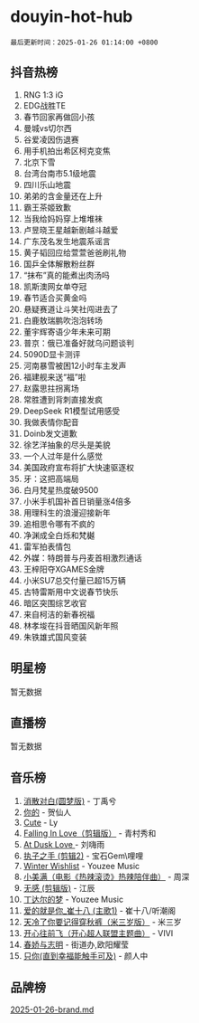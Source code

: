 # douyin-hot-hub

`最后更新时间：2025-01-26 01:14:00 +0800`

## 抖音热榜

1. RNG 1:3 iG
1. EDG战胜TE
1. 春节回家再做回小孩
1. 曼城vs切尔西
1. 谷爱凌因伤退赛
1. 用手机拍出希区柯克变焦
1. 北京下雪
1. 台湾台南市5.1级地震
1. 四川乐山地震
1. 弟弟的含金量还在上升
1. 霸王茶姬致歉
1. 当我给妈妈穿上堆堆袜
1. 卢昱晓王星越新剧越斗越爱
1. 广东茂名发生地震系谣言
1. 黄子韬回应给萱萱爸爸刷礼物
1. 国乒全体解散粉丝群
1. “抹布”真的能煮出肉汤吗
1. 凯斯澳网女单夺冠
1. 春节适合买黄金吗
1. 悬疑赛道让斗笑社闯进去了
1. 白鹿敖瑞鹏吹泡泡转场
1. 董宇辉寄语少年未来可期
1. 普京：俄已准备好就乌问题谈判
1. 5090D显卡测评
1. 河南暴雪被困12小时车主发声
1. 福建舰来送“福”啦
1. 赵露思拄拐离场
1. 常胜遭到背刺直接发疯
1. DeepSeek R1模型试用感受
1. 我做表情你配音
1. Doinb发文道歉
1. 徐艺洋抽象的尽头是美貌
1. 一个人过年是什么感觉
1. 美国政府宣布将扩大快速驱逐权
1. 牙：这把高端局
1. 白月梵星热度破9500
1. 小米手机国补首日销量涨4倍多
1. 用理科生的浪漫迎接新年
1. 追相思令哪有不疯的
1. 净渊成全白烁和梵樾
1. 雷军拍表情包
1. 外媒：特朗普与丹麦首相激烈通话
1. 王梓阳夺XGAMES金牌
1. 小米SU7总交付量已超15万辆
1. 古特雷斯用中文说春节快乐
1. 暗区突围综艺收官
1. 来自柯洁的新春祝福
1. 林孝埈在抖音晒国风新年照
1. 朱铁雄式国风变装

## 明星榜

暂无数据

## 直播榜

暂无数据

## 音乐榜

1. [消散对白(圆梦版)](https://sf5-hl-cdn-tos.douyinstatic.com/obj/tos-cn-ve-2774/og4jB5I5IizzoZVAAAzWgBMAsMDWoArfwBOiFs) - 丁禹兮
1. [你的](https://sf5-hl-cdn-tos.douyinstatic.com/obj/tos-cn-ve-2774/oYuIeKf42jB7sEV6B2upMdpYAgfrQWj0FeRegh) - 贺仙人
1. [Cute](https://sf3-cdn-tos.douyinstatic.com/obj/tos-cn-ve-2774/o4IbIzHWKAAB4wsS5qMBRiiAlEBGTpQRNfFvuo) - Ly
1. [Falling In Love（剪辑版）](https://sf5-hl-cdn-tos.douyinstatic.com/obj/tos-cn-ve-2774/o8ajpA8zzgBPahbBIO8AcKGBLJezFCRd1wfP9f) - 青村秀和
1. [ At Dusk  Love ](https://sf3-cdn-tos.douyinstatic.com/obj/tos-cn-ve-2774/o8CrpCf5CaYgI4ZrtQgMQAFEfuGqNnRSDQAPBc) - 刘嗨雨
1. [执子之手 (剪辑2)](https://sf5-hl-cdn-tos.douyinstatic.com/obj/tos-cn-ve-2774/oUoZLQjCc31XzqsBnBQUNgeKtYPBcgbFDwtfcu) - 宝石Gem\哩哩
1. [Winter Wishlist](https://sf5-hl-cdn-tos.douyinstatic.com/obj/tos-cn-ve-2774/oIIgUOeamCFCVAzxN6MFRLIBlLGpUqQxeeHrLE) - Youzee Music
1. [小美满（电影《热辣滚烫》热辣陪伴曲）](https://sf3-cdn-tos.douyinstatic.com/obj/tos-cn-ve-2774/o0GAn2lSgfZIDUgtevCGDQYnFg4CwnrBaxbTZL) - 周深
1. [无感 (剪辑版)](https://sf5-hl-cdn-tos.douyinstatic.com/obj/tos-cn-ve-2774/o0eIsUzJBDlQaQFC5OFlgbMEZC1TFYBftOBn6p) - 江辰
1. [丁达尔的梦](https://sf5-hl-cdn-tos.douyinstatic.com/obj/tos-cn-ve-2774/oMU3WirUZBVQkAC9ccG5P2IQirziZM2RTInUY) - Youzee Music
1. [爱的就是你_崔十八 (主歌1)](https://sf5-hl-cdn-tos.douyinstatic.com/obj/tos-cn-ve-2774/oI5BO5DhFZ6UTcNCnZaOCBLtZ7WIMQGfgnXf5E) - 崔十八/听潮阁
1. [天冷了你要记得穿秋裤（米三岁版）](https://sf5-hl-cdn-tos.douyinstatic.com/obj/tos-cn-ve-2774/oQlIwVIDWiZ6BQilAorS7MA0AgCkQDvcZAdm1) - 米三岁
1. [开心往前飞（开心超人联盟主题曲）](https://sf6-cdn-tos.douyinstatic.com/obj/tos-cn-ve-2774/9d8fb7c82cf1421fb93a9fe925275e0a) - VIVI
1. [春娇与志明](https://sf5-hl-cdn-tos.douyinstatic.com/obj/tos-cn-ve-2774/e530d8fceb7044b39707d7f9ff54add1) - 街道办,欧阳耀莹
1. [只你(直到幸福能触手可及)](https://sf3-cdn-tos.douyinstatic.com/obj/tos-cn-ve-2774/o0lBkRDzFTeaVSUz3ZZSCBVtZ5DIMQGfgmEAuE) - 颜人中

## 品牌榜

[2025-01-26-brand.md](2025-01-26-brand.md)

